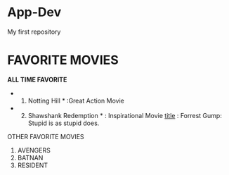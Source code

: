 # App-Dev
My first repository
# FAVORITE MOVIES
**ALL TIME FAVORITE**
* 1. Notting Hill *
:Great Action Movie
* 2. Shawshank Redemption *
 : Inspirational Movie
[title](https://www.google.com/search?gs_ssp=eJzj4tDP1TdISslKMWD04knLLypKLS5RSC_NLQAAXOMIBw&q=forrest+gump&rlz=1C1BNSD_enPH1060PH1060&oq=forres&gs_lcrp=EgZjaHJvbWUqCggBEC4YsQMYgAQyDQgAEAAY4wIYsQMYgAQyCggBEC4YsQMYgAQyBggCEEUYOTINCAMQLhjHARjRAxiABDINCAQQABiDARixAxiABDIHCAUQABiABDIKCAYQABixAxiABDIKCAcQLhixAxiABDIKCAgQLhixAxiABDIHCAkQABiABNIBCDE4MzNqMGo3qAIAsAIA&sourceid=chrome&ie=UTF-8)
: Forrest Gump: Stupid is as stupid does.


OTHER FAVORITE MOVIES
1. AVENGERS
2. BATNAN
3. RESIDENT 
